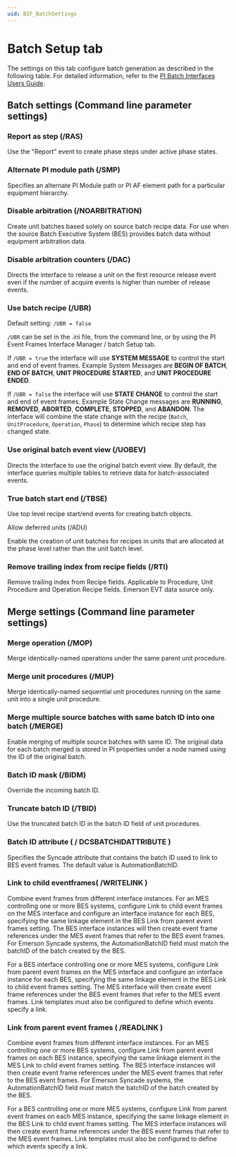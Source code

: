 ```yaml
---
uid: BIF_BatchSettings
---
```


# Batch Setup tab

<!-- Mark Bishop 6/18/21: Customized for Emerson Syncade -->

The settings on this tab configure batch generation as described in the following table. For detailed information, refer to the [PI Batch Interfaces Users Guide](https://livelibrary.osisoft.com/LiveLibrary/web/ui.xql?action=html&resource=publist_home.html&pub_category=PI-Batch-Interfaces).

## Batch settings (Command line parameter settings)

### Report as step (/RAS)

Use the "Report" event to create phase steps under active phase states.

### Alternate PI module path (/SMP)

Specifies an alternate PI Module path or PI AF element path for a particular equipment hierarchy.

### Disable arbitration (/NOARBITRATION)

Create unit batches based solely on source batch recipe data. For use when the source Batch Executive System (BES) provides batch data without equipment arbitration data.

### Disable arbitration counters (/DAC)

Directs the interface to release a unit on the first resource release event even if the number of acquire events is higher than number of release events.

<!-- Setting below heavily edited-->

### Use batch recipe (/UBR)  

Default setting: `/UBR = false`

`/UBR` can be set in the .ini file, from the command line, or by using the PI Event Frames Interface Manager / batch Setup tab.

If `/UBR = true` the interface will use **SYSTEM MESSAGE** to control the start and end of event frames. Example System Messages are **BEGIN OF BATCH**, **END OF BATCH**, **UNIT PROCEDURE STARTED**, and **UNIT PROCEDURE ENDED**. 

If `/UBR = false` the interface will use **STATE CHANGE** to control the start and end of event frames. Example State Change messages are **RUNNING**, **REMOVED**, **ABORTED**, **COMPLETE**, **STOPPED**, and **ABANDON**. The interface will combine the state change with the recipe (`Batch`, `UnitProcedure`, `Operation`, `Phase`) to determine which recipe step has changed state. 

### Use original batch event view (/UOBEV)

Directs the interface to use the original batch event view. By default, the interface queries multiple tables to retrieve data for batch-associated events.

### True batch start end (/TBSE)

Use top level recipe start/end events for creating batch objects.

Allow deferred units (/ADU)

Enable the creation of unit batches for recipes in units that are allocated at the phase level rather than the unit batch level.

<!--

MB 6/18/21: Does not apply to Syncade

### Disable auto module creation for A&E data source (/DAMCAE)

Ignore events from a DeltaV Event Chronicle (alarms & events) data source when creating or checking PI Module Database objects. 

-->

### Remove trailing index from recipe fields (/RTI)

Remove trailing index from Recipe fields. Applicable to Procedure, Unit Procedure and Operation Recipe fields. Emerson EVT data source only.

## Merge settings (Command line parameter settings) 

### Merge operation (/MOP)

Merge identically-named operations under the same parent unit procedure.

### Merge unit procedures (/MUP)

Merge identically-named sequential unit procedures running on the same unit into a single unit procedure.

### Merge multiple source batches with same batch ID into one batch (/MERGE)

Enable merging of multiple source batches with same ID. The original data for each batch merged is stored in PI properties under a node named using the ID of the original batch.

### Batch ID mask (/BIDM)

Override the incoming batch ID.

### Truncate batch ID (/TBID)

Use the truncated batch ID in the batch ID field of unit procedures.

### Batch ID attribute ( / DCSBATCHIDATTRIBUTE ) 

Specifies the Syncade attribute that contains the batch ID used to link to BES event frames. The default value is AutomationBatchID.

### Link to child eventframes( /WRITELINK ) 

Combine event frames from different interface instances. For an MES controlling one or more BES systems, configure Link to child event frames on the MES interface and configure an interface instance for each BES, specifying the same linkage element in the BES Link from parent event frames setting. The BES interface instances will then create event frame references under the MES event frames that refer to the BES event frames. For Emerson Syncade systems, the AutomationBatchID field must match the batchID of the batch created by the BES.

For a BES interface controlling one or more MES systems, configure Link from parent event frames on the MES interface and configure an interface instance for each BES, specifying the same linkage element in the BES Link to child event frames setting. The MES interface will then create event frame references under the BES event frames that refer to the MES event frames. Link templates must also be configured to define which events specify a link. 

### Link from parent event frames ( /READLINK )

Combine event frames from different interface instances. For an MES controlling one or more BES systems, configure Link from parent event frames on each BES instance, specifying the same linkage element in the MES Link to child event frames setting. The BES interface instances will then create event frame references under the MES event frames that refer to the BES event frames. For Emerson Syncade systems, the AutomationBatchID field must match the batchID of the batch created by the BES.

For a BES controlling one or more MES systems, configure Link from parent event frames on each MES instance, specifying the same linkage element in the BES Link to child event frames setting. The MES interface instances will then create event frame references under the BES event frames that refer to the MES event frames. Link templates must also be configured to define which events specify a link.
